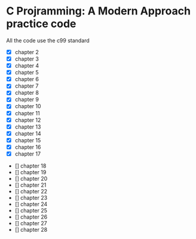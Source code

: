<!--
 * @Author: wolf-li
 * @Date: 2024-11-10 20:09:27
 * @LastEditTime: 2024-11-10 20:27:30
 * @LastEditors: wolf-li
 * @Description: 
 * @FilePath: /c_code/C-Programming-Modern-Approach-practice/README.md
 * talk is cheep show me your code.
-->
# C Projramming: A Modern Approach  practice code

All the code use the c99 standard

- [x] chapter 2  
- [x] chapter 3
- [x] chapter 4
- [x] chapter 5
- [x] chapter 6
- [x] chapter 7
- [x] chapter 8
- [x] chapter 9
- [x] chapter 10
- [x] chapter 11
- [x] chapter 12
- [x] chapter 13
- [x] chapter 14
- [x] chapter 15
- [x] chapter 16
- [x] chapter 17
- [] chapter 18
- [] chapter 19
- [] chapter 20
- [] chapter 21
- [] chapter 22
- [] chapter 23
- [] chapter 24
- [] chapter 25
- [] chapter 26
- [] chapter 27
- [] chapter 28